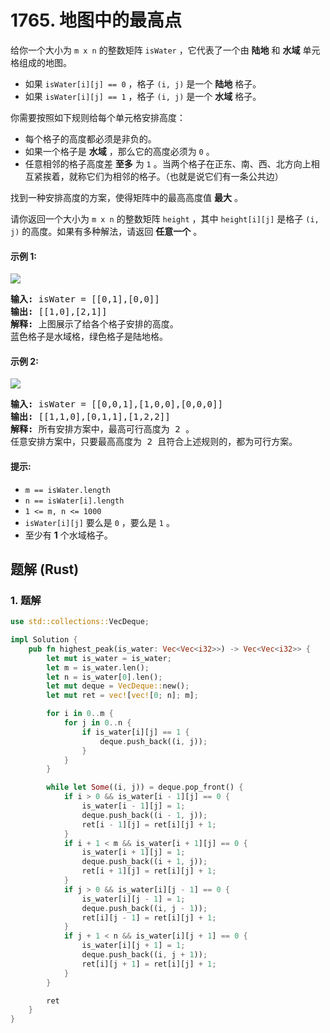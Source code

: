 # 1765. 地图中的最高点
给你一个大小为 `m x n` 的整数矩阵 `isWater` ，它代表了一个由 **陆地** 和 **水域** 单元格组成的地图。

* 如果 `isWater[i][j] == 0` ，格子 `(i, j)` 是一个 **陆地** 格子。
* 如果 `isWater[i][j] == 1` ，格子 `(i, j)` 是一个 **水域** 格子。

你需要按照如下规则给每个单元格安排高度：

* 每个格子的高度都必须是非负的。
* 如果一个格子是 **水域** ，那么它的高度必须为 `0` 。
* 任意相邻的格子高度差 **至多** 为 `1` 。当两个格子在正东、南、西、北方向上相互紧挨着，就称它们为相邻的格子。（也就是说它们有一条公共边）

找到一种安排高度的方案，使得矩阵中的最高高度值 **最大** 。

请你返回一个大小为 `m x n` 的整数矩阵 `height` ，其中 `height[i][j]` 是格子 `(i, j)` 的高度。如果有多种解法，请返回 **任意一个** 。

#### 示例 1:
![](https://assets.leetcode.com/uploads/2021/01/10/screenshot-2021-01-11-at-82045-am.png)
<pre>
<strong>输入:</strong> isWater = [[0,1],[0,0]]
<strong>输出:</strong> [[1,0],[2,1]]
<strong>解释:</strong> 上图展示了给各个格子安排的高度。
蓝色格子是水域格，绿色格子是陆地格。
</pre>

#### 示例 2:
![](https://assets.leetcode.com/uploads/2021/01/10/screenshot-2021-01-11-at-82050-am.png)
<pre>
<strong>输入:</strong> isWater = [[0,0,1],[1,0,0],[0,0,0]]
<strong>输出:</strong> [[1,1,0],[0,1,1],[1,2,2]]
<strong>解释:</strong> 所有安排方案中，最高可行高度为 2 。
任意安排方案中，只要最高高度为 2 且符合上述规则的，都为可行方案。
</pre>

#### 提示:
* `m == isWater.length`
* `n == isWater[i].length`
* `1 <= m, n <= 1000`
* `isWater[i][j]` 要么是 `0` ，要么是 `1` 。
* 至少有 **1** 个水域格子。

## 题解 (Rust)

### 1. 题解
```Rust
use std::collections::VecDeque;

impl Solution {
    pub fn highest_peak(is_water: Vec<Vec<i32>>) -> Vec<Vec<i32>> {
        let mut is_water = is_water;
        let m = is_water.len();
        let n = is_water[0].len();
        let mut deque = VecDeque::new();
        let mut ret = vec![vec![0; n]; m];

        for i in 0..m {
            for j in 0..n {
                if is_water[i][j] == 1 {
                    deque.push_back((i, j));
                }
            }
        }

        while let Some((i, j)) = deque.pop_front() {
            if i > 0 && is_water[i - 1][j] == 0 {
                is_water[i - 1][j] = 1;
                deque.push_back((i - 1, j));
                ret[i - 1][j] = ret[i][j] + 1;
            }
            if i + 1 < m && is_water[i + 1][j] == 0 {
                is_water[i + 1][j] = 1;
                deque.push_back((i + 1, j));
                ret[i + 1][j] = ret[i][j] + 1;
            }
            if j > 0 && is_water[i][j - 1] == 0 {
                is_water[i][j - 1] = 1;
                deque.push_back((i, j - 1));
                ret[i][j - 1] = ret[i][j] + 1;
            }
            if j + 1 < n && is_water[i][j + 1] == 0 {
                is_water[i][j + 1] = 1;
                deque.push_back((i, j + 1));
                ret[i][j + 1] = ret[i][j] + 1;
            }
        }

        ret
    }
}
```
